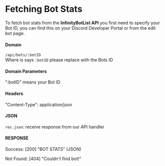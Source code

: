 # Fetching Bot Stats

To fetch bot stats from the **InfinityBotList API** you first need to specify your Bot ID, you can find this on your Discord Developer Portal or from the edit bot page.

#### Domain

`/api/bots/:botID`  
Where is says `:botID` please replace with the Bots ID

#### Domain Parameters

":botID" means your Bot ID

#### Headers

"Content-Type": application/json

#### JSON

`res.json`: receive response from our API handler

#### RESPONSE

Success: \[200\] "BOT STATS" \(JSON\)

Not Found: \[404\] "Couldn't find bot!"

